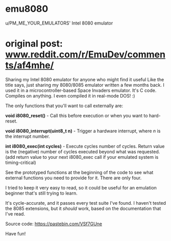 # emu8080
u/PM_ME_YOUR_EMULATORS' Intel 8080 emulator

# original post: www.reddit.com/r/EmuDev/comments/af4mhe/

Sharing my Intel 8080 emulator for anyone who might find it useful
Like the title says, just sharing my 8080/8085 emulator written a few months back. I used it in a microcontroller-based Space Invaders emulator. It's C code. Compiles on anything. I even compiled it in real-mode DOS! :)

The only functions that you'll want to call externally are:

**void i8080_reset()** - Call this before execution or when you want to hard-reset.

**void i8080_interrupt(uint8_t n)** - Trigger a hardware interrupt, where _n_ is the interrupt number.

**int i8080_exec(int cycles)** - Execute cycles number of cycles. Return value is the (negative) number of cycles executed beyond what was requested. (add return value to your next i8080_exec call if your emulated system is timing-critical)

See the prototyped functions at the beginning of the code to see what external functions you need to provide for it. There are only four.

I tried to keep it very easy to read, so it could be useful for an emulation beginner that's still trying to learn.

It's cycle-accurate, and it passes every test suite I've found. I haven't tested the 8085 extensions, but it _should_ work, based on the documentation that I've read.

Source code: https://pastebin.com/VSf7GUne

Have fun!
